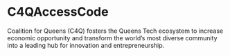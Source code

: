 # C4QAccessCode
Coalition for Queens (C4Q) fosters the Queens Tech ecosystem to increase economic opportunity and transform the world’s most diverse community into a leading hub for innovation and entrepreneurship.
